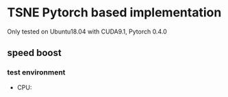 # TSNE Pytorch based implementation
Only tested on Ubuntu18.04 with CUDA9.1, Pytorch 0.4.0

## speed boost
### test environment
* CPU: 
